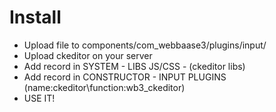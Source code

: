 # Install
- Upload file to components/com_webbaase3/plugins/input/
- Upload ckeditor on your server 
- Add record in SYSTEM - LIBS JS/CSS - (ckeditor libs)
- Add record in CONSTRUCTOR - INPUT PLUGINS (name:ckeditor\function:wb3_ckeditor)
- USE IT!

